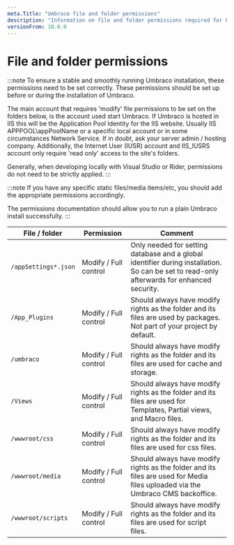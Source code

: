 ```yaml
---
meta.Title: "Umbraco file and folder permissions"
description: "Information on file and folder permissions required for Umbraco sites"
versionFrom: 10.0.0
---
```


# File and folder permissions

:::note
To ensure a stable and smoothly running Umbraco installation, these permissions need to be set correctly. These permissions should be set up before or during the installation of Umbraco.

The main account that requires 'modify' file permissions to be set on the folders below, is the account used start Umbraco. If Umbraco is hosted in IIS this will be the Application Pool Identity for the IIS website. Usually IIS APPPOOL\appPoolName or a specific local account or in some circumstances Network Service. If in doubt, ask your server admin / hosting company. Additionally, the Internet User (IUSR) account and IIS_IUSRS account only require 'read only' access to the site's folders.

Generally, when developing locally with Visual Studio or Rider, permissions do not need to be strictly applied.
:::

:::note
If you have any specific static files/media items/etc, you should add the appropriate permissions accordingly.

The permissions documentation should allow you to run a plain Umbraco install successfully.
:::

|File / folder             |Permission             |Comment                                              |
|--------------------------|-----------------------|-----------------------------------------------------|
|`/appSettings*.json`      |Modify / Full control  |Only needed for setting database and a global identifier during installation. So can be set to read-only afterwards for enhanced security.|
|`/App_Plugins`            |Modify / Full control  |Should always have modify rights as the folder and its files are used by packages. Not part of your project by default.|
|`/umbraco`            |Modify / Full control  |Should always have modify rights as the folder and its files are used for cache and storage.|
|`/Views`            |Modify / Full control  |Should always have modify rights as the folder and its files are used for Templates, Partial views, and Macro files.|
|`/wwwroot/css`            |Modify / Full control  |Should always have modify rights as the folder and its files are used for css files.|
|`/wwwroot/media`            |Modify / Full control  |Should always have modify rights as the folder and its files are used for Media files uploaded via the Umbraco CMS backoffice.|
|`/wwwroot/scripts`            |Modify / Full control  |Should always have modify rights as the folder and its files are used for script files.|
